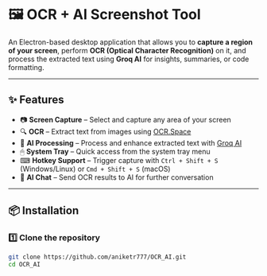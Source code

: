 # 🖼 OCR + AI Screenshot Tool

An Electron-based desktop application that allows you to **capture a region of your screen**, perform **OCR (Optical Character Recognition)** on it, and process the extracted text using **Groq AI** for insights, summaries, or code formatting.

---

## ✨ Features
- 📷 **Screen Capture** – Select and capture any area of your screen
- 🔍 **OCR** – Extract text from images using [OCR.Space](https://ocr.space/)
- 🤖 **AI Processing** – Process and enhance extracted text with [Groq AI](https://groq.com/)
- 🖱 **System Tray** – Quick access from the system tray menu
- ⌨ **Hotkey Support** – Trigger capture with `Ctrl + Shift + S` (Windows/Linux) or `Cmd + Shift + S` (macOS)
- 💬 **AI Chat** – Send OCR results to AI for further conversation

---

## 📦 Installation

### 1️⃣ Clone the repository
```bash
git clone https://github.com/aniketr777/OCR_AI.git
cd OCR_AI
